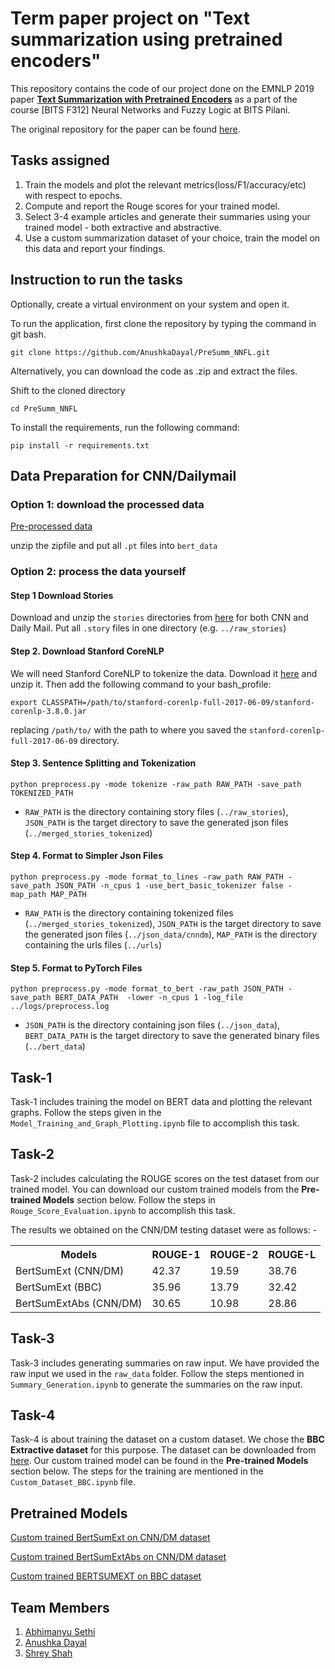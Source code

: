 # Term paper project on "Text summarization using pretrained encoders"
This repository contains the code of our project done on the EMNLP 2019 paper [**Text Summarization with Pretrained Encoders**](https://arxiv.org/abs/1908.08345) as a part of the course [BITS F312] Neural Networks and Fuzzy Logic at BITS Pilani.

The original repository for the paper can be found [here](https://github.com/nlpyang/PreSumm).

## Tasks assigned
1. Train the models and plot the relevant metrics(loss/F1/accuracy/etc) with respect to epochs.
2. Compute and report the Rouge scores for your trained model.
3. Select 3-4 example articles and generate their summaries using your trained model - both extractive and abstractive.
4. Use a custom summarization dataset of your choice, train the model on this data and report your findings.

## Instruction to run the tasks
Optionally, create a virtual environment on your system and open it. 

To run the application, first clone the repository by typing the command in git bash.
```
git clone https://github.com/AnushkaDayal/PreSumm_NNFL.git
```

Alternatively, you can download the code as .zip and extract the files.

Shift to the cloned directory
```
cd PreSumm_NNFL
```

To install the requirements, run the following command:
```
pip install -r requirements.txt
```

## Data Preparation for CNN/Dailymail
### Option 1: download the processed data

[Pre-processed data](https://drive.google.com/open?id=1DN7ClZCCXsk2KegmC6t4ClBwtAf5galI)

unzip the zipfile and put all `.pt` files into `bert_data`

### Option 2: process the data yourself

#### Step 1 Download Stories
Download and unzip the `stories` directories from [here](http://cs.nyu.edu/~kcho/DMQA/) for both CNN and Daily Mail. Put all  `.story` files in one directory (e.g. `../raw_stories`)

####  Step 2. Download Stanford CoreNLP
We will need Stanford CoreNLP to tokenize the data. Download it [here](https://stanfordnlp.github.io/CoreNLP/) and unzip it. Then add the following command to your bash_profile:
```
export CLASSPATH=/path/to/stanford-corenlp-full-2017-06-09/stanford-corenlp-3.8.0.jar
```
replacing `/path/to/` with the path to where you saved the `stanford-corenlp-full-2017-06-09` directory. 

####  Step 3. Sentence Splitting and Tokenization

```
python preprocess.py -mode tokenize -raw_path RAW_PATH -save_path TOKENIZED_PATH
```

* `RAW_PATH` is the directory containing story files (`../raw_stories`), `JSON_PATH` is the target directory to save the generated json files (`../merged_stories_tokenized`)


####  Step 4. Format to Simpler Json Files
 
```
python preprocess.py -mode format_to_lines -raw_path RAW_PATH -save_path JSON_PATH -n_cpus 1 -use_bert_basic_tokenizer false -map_path MAP_PATH
```

* `RAW_PATH` is the directory containing tokenized files (`../merged_stories_tokenized`), `JSON_PATH` is the target directory to save the generated json files (`../json_data/cnndm`), `MAP_PATH` is the  directory containing the urls files (`../urls`)

####  Step 5. Format to PyTorch Files
```
python preprocess.py -mode format_to_bert -raw_path JSON_PATH -save_path BERT_DATA_PATH  -lower -n_cpus 1 -log_file ../logs/preprocess.log
```

* `JSON_PATH` is the directory containing json files (`../json_data`), `BERT_DATA_PATH` is the target directory to save the generated binary files (`../bert_data`)

## Task-1 
Task-1 includes training the model on BERT data and plotting the relevant graphs. Follow the steps given in the ```Model_Training_and_Graph_Plotting.ipynb``` file to accomplish this task.

## Task-2
Task-2 includes calculating the ROUGE scores on the test dataset from our trained model. You can download our custom trained models from the **Pre-trained Models** section below. Follow the steps in ```Rouge_Score_Evaluation.ipynb``` to accomplish this task.

The results we obtained on the CNN/DM testing dataset were as follows:  -

<table class="tg">
  <tr>
    <th class="tg-0pky">Models</th>
    <th class="tg-0pky">ROUGE-1</th>
    <th class="tg-0pky">ROUGE-2</th>
    <th class="tg-0pky">ROUGE-L</th>
  </tr>
  <tr>
    <td class="tg-0pky">BertSumExt (CNN/DM) </td>
    <td class="tg-0pky">42.37</td>
    <td class="tg-0pky">19.59</td>
    <td class="tg-0pky">38.76</td>
  </tr>
  <tr>
    <td class="tg-0pky">BertSumExt (BBC)</td>
    <td class="tg-0pky">35.96</td>
    <td class="tg-0pky">13.79</td>
    <td class="tg-0pky">32.42</td>
  </tr>
  <tr>
    <td class="tg-0pky">BertSumExtAbs (CNN/DM)</td>
    <td class="tg-0pky">30.65</td>
    <td class="tg-0pky">10.98</td>
    <td class="tg-0pky">28.86</td>
  </tr>
</table>

## Task-3
Task-3 includes generating summaries on raw input. We have provided the raw input we used in the ```raw_data``` folder. Follow the steps mentioned in ```Summary_Generation.ipynb``` to generate the summaries on the raw input.

## Task-4
Task-4 is about training the dataset on a custom dataset. We chose the **BBC Extractive dataset** for this purpose. The dataset can be downloaded from [here](https://www.kaggle.com/pariza/bbc-news-summary/data). Our custom trained model can be found in the **Pre-trained Models** section below. The steps for the training are mentioned in the ```Custom_Dataset_BBC.ipynb``` file. 

## Pretrained Models
[Custom trained BertSumExt on CNN/DM dataset](https://drive.google.com/file/d/1rJaH1hEFWrz05xW4QHS1Kf5dobcHKJIZ/view?usp=sharing)

[Custom trained BertSumExtAbs on CNN/DM dataset](https://drive.google.com/file/d/1-5_TZyvWbU_C-Eac41rFRdjanKwvDC5p/view?usp=sharing)

[Custom trained BERTSUMEXT on BBC dataset](https://drive.google.com/file/d/1-VXBEka-5dzKgVxWcoh25oFQruBCyxwU/view?usp=sharing)

## Team Members
1. [Abhimanyu Sethi](https://github.com/gollum-98)
2. [Anushka Dayal](https://github.com/AnushkaDayal)
3. [Shrey Shah](https://github.com/imshreyshah)
